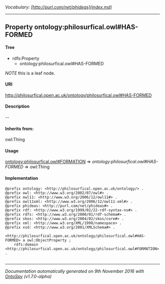 _Vocabulary: [http://purl.com/net/phideas](index.md)_ 

---	
	




    


## Property ontology:philosurfical.owl#HAS-FORMED


#### Tree

* rdfs:Property
    * ontology:philosurfical.owl#HAS-FORMED





*NOTE* this is a leaf node.


#### URI
http://philosurfical.open.ac.uk/ontology/philosurfical.owl#HAS-FORMED

#### Description
--


#### Inherits from:
owl:Thing



#### Usage


[ontology:philosurfical.owl#FORMATION](class-ontologyphilosurficalowlformation.md) 
=&gt;&nbsp;_ontology:philosurfical.owl#HAS-FORMED_&nbsp;=&gt;&nbsp;owl:Thing

#### Implementation
```
@prefix ontology: <http://philosurfical.open.ac.uk/ontology/> .
@prefix owl: <http://www.w3.org/2002/07/owl#> .
@prefix owl11: <http://www.w3.org/2006/12/owl11#> .
@prefix owl11xml: <http://www.w3.org/2006/12/owl11-xml#> .
@prefix phideas: <http://purl.com/net/phideas#> .
@prefix rdf: <http://www.w3.org/1999/02/22-rdf-syntax-ns#> .
@prefix rdfs: <http://www.w3.org/2000/01/rdf-schema#> .
@prefix skos: <http://www.w3.org/2004/02/skos/core#> .
@prefix xml: <http://www.w3.org/XML/1998/namespace> .
@prefix xsd: <http://www.w3.org/2001/XMLSchema#> .

<http://philosurfical.open.ac.uk/ontology/philosurfical.owl#HAS-FORMED> a owl:ObjectProperty ;
    rdfs:domain <http://philosurfical.open.ac.uk/ontology/philosurfical.owl#FORMATION> .


```










---

_Documentation automatically generated on 9th November 2016 with [OntoSpy](http://ontospy.readthedocs.org/ "Open") (v1.7.0-alpha)_